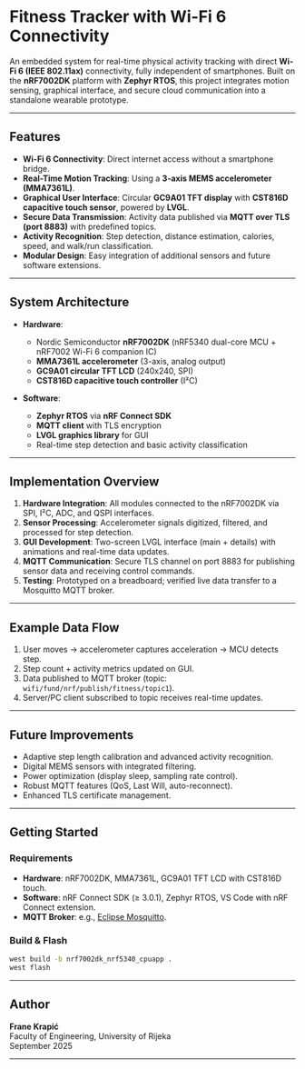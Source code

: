 # Fitness Tracker with Wi-Fi 6 Connectivity

An embedded system for real-time physical activity tracking with direct **Wi-Fi 6 (IEEE 802.11ax)** connectivity, fully independent of smartphones. Built on the **nRF7002DK** platform with **Zephyr RTOS**, this project integrates motion sensing, graphical interface, and secure cloud communication into a standalone wearable prototype.

---

## Features

- **Wi-Fi 6 Connectivity**: Direct internet access without a smartphone bridge.
- **Real-Time Motion Tracking**: Using a **3-axis MEMS accelerometer (MMA7361L)**.
- **Graphical User Interface**: Circular **GC9A01 TFT display** with **CST816D capacitive touch sensor**, powered by **LVGL**.
- **Secure Data Transmission**: Activity data published via **MQTT over TLS (port 8883)** with predefined topics.
- **Activity Recognition**: Step detection, distance estimation, calories, speed, and walk/run classification.
- **Modular Design**: Easy integration of additional sensors and future software extensions.

---

## System Architecture

- **Hardware**:  
  - Nordic Semiconductor **nRF7002DK** (nRF5340 dual-core MCU + nRF7002 Wi-Fi 6 companion IC)  
  - **MMA7361L accelerometer** (3-axis, analog output)  
  - **GC9A01 circular TFT LCD** (240x240, SPI)  
  - **CST816D capacitive touch controller** (I²C)  

- **Software**:  
  - **Zephyr RTOS** via **nRF Connect SDK**  
  - **MQTT client** with TLS encryption  
  - **LVGL graphics library** for GUI  
  - Real-time step detection and basic activity classification  

---

## Implementation Overview

1. **Hardware Integration**: All modules connected to the nRF7002DK via SPI, I²C, ADC, and QSPI interfaces.  
2. **Sensor Processing**: Accelerometer signals digitized, filtered, and processed for step detection.  
3. **GUI Development**: Two-screen LVGL interface (main + details) with animations and real-time data updates.  
4. **MQTT Communication**: Secure TLS channel on port 8883 for publishing sensor data and receiving control commands.  
5. **Testing**: Prototyped on a breadboard; verified live data transfer to a Mosquitto MQTT broker.  

---

## Example Data Flow

1. User moves → accelerometer captures acceleration → MCU detects step.  
2. Step count + activity metrics updated on GUI.  
3. Data published to MQTT broker (topic: `wifi/fund/nrf/publish/fitness/topic1`).  
4. Server/PC client subscribed to topic receives real-time updates.  

---

## Future Improvements

- Adaptive step length calibration and advanced activity recognition.  
- Digital MEMS sensors with integrated filtering.  
- Power optimization (display sleep, sampling rate control).  
- Robust MQTT features (QoS, Last Will, auto-reconnect).  
- Enhanced TLS certificate management.  

---

## Getting Started

### Requirements
- **Hardware**: nRF7002DK, MMA7361L, GC9A01 TFT LCD with CST816D touch.  
- **Software**: nRF Connect SDK (≥ 3.0.1), Zephyr RTOS, VS Code with nRF Connect extension.  
- **MQTT Broker**: e.g., [Eclipse Mosquitto](https://mosquitto.org).  

### Build & Flash
```bash
west build -b nrf7002dk_nrf5340_cpuapp .
west flash
```

---

## Author

**Frane Krapić**  
Faculty of Engineering, University of Rijeka  
September 2025

---
